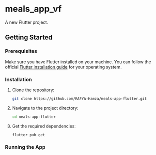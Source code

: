 # meals_app_vf

A new Flutter project.



## Getting Started

### Prerequisites

Make sure you have Flutter installed on your machine. You can follow the official [Flutter installation guide](https://flutter.dev/docs/get-started/install) for your operating system.

### Installation

1. Clone the repository:
    ```sh
    git clone https://github.com/RAFYA-Hamza/meals-app-flutter.git
    ```
2. Navigate to the project directory:
    ```sh
    cd meals-app-flutter
    ```
3. Get the required dependencies:
    ```sh
    flutter pub get
    ```

### Running the App

